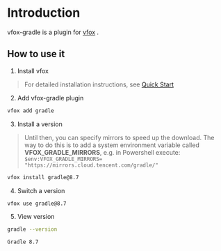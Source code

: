 # Introduction

vfox-gradle is a plugin for [vfox](https://vfox.lhan.me/) .

## How to use it
1. Install vfox
>For detailed installation instructions, see [Quick Start](https://vfox.lhan.me/guides/quick-start.html)
2. Add vfox-gradle plugin
```bash
vfox add gradle
```
3. Install a version
>Until then, you can specify mirrors to speed up the download. The way to do this is to add a system environment variable called **VFOX_GRADLE_MIRRORS**, e.g. in Powershell execute: 
> `$env:VFOX_GRADLE_MIRRORS= "https://mirrors.cloud.tencent.com/gradle/"`
```bash
vfox install gradle@8.7
```
4. Switch a version
```bash
vfox use gradle@8.7
```
5. View version
```bash
gradle --version

Gradle 8.7
```
